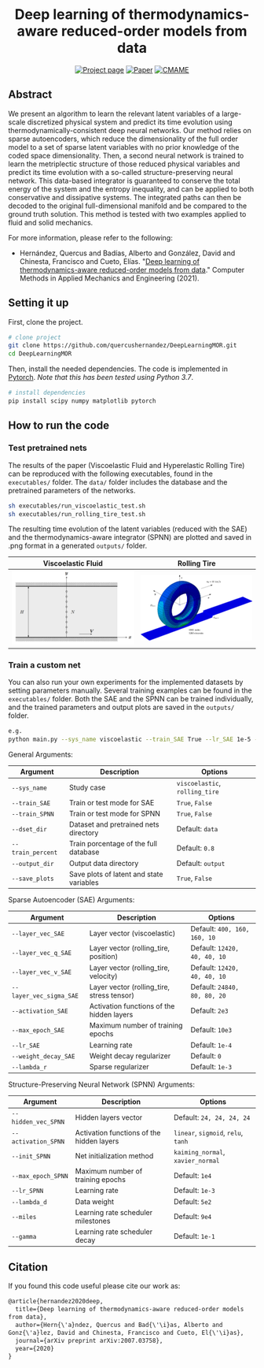 
<div align="center">  
  
# Deep learning of thermodynamics-aware reduced-order models from data

[![Project page](https://img.shields.io/badge/-Project%20page-blue)](https://amb.unizar.es/people/quercus-hernandez/)
[![Paper](https://img.shields.io/badge/Paper-PDF-red)](https://arxiv.org/pdf/2007.03758.pdf)
[![CMAME](https://img.shields.io/badge/CMAME-2021-green)](https://arxiv.org/abs/2007.03758)

</div>

## Abstract

We present an algorithm to learn the relevant latent variables of a large-scale discretized physical system and predict its time evolution using thermodynamically-consistent deep neural networks. Our method relies on sparse autoencoders, which reduce the dimensionality of the full order model to a set of sparse latent variables with no prior knowledge of the coded space dimensionality. Then, a second neural network is trained to learn the metriplectic structure of those reduced physical variables and predict its time evolution with a so-called structure-preserving neural network. This data-based integrator is guaranteed to conserve the total energy of the system and the entropy inequality, and can be applied to both conservative and dissipative systems. The integrated paths can then be decoded to the original full-dimensional manifold and be compared to the ground truth solution. This method is tested with two examples applied to fluid and solid mechanics.

For more information, please refer to the following:

- Hernández, Quercus and Badías, Alberto and González, David and Chinesta, Francisco and Cueto, Elías. "[Deep learning of thermodynamics-aware reduced-order models from data](https://arxiv.org/abs/2007.03758)." Computer Methods in Applied Mechanics and Engineering (2021).

## Setting it up

First, clone the project.

```bash
# clone project
git clone https://github.com/quercushernandez/DeepLearningMOR.git
cd DeepLearningMOR
```

Then, install the needed dependencies. The code is implemented in [Pytorch](https://pytorch.org). _Note that this has been tested using Python 3.7_.

```bash
# install dependencies
pip install scipy numpy matplotlib pytorch
 ```

## How to run the code  

### Test pretrained nets

The results of the paper (Viscoelastic Fluid and Hyperelastic Rolling Tire) can be reproduced with the following executables, found in the `executables/` folder. The `data/` folder includes the database and the pretrained parameters of the networks.

```bash
sh executables/run_viscoelastic_test.sh
sh executables/run_rolling_tire_test.sh
```

The resulting time evolution of the latent variables (reduced with the SAE) and the thermodynamics-aware integrator (SPNN) are plotted and saved in .png format in a generated `outputs/` folder.

|           Viscoelastic Fluid               |             Rolling Tire              | 
|-------------------------------------------| --------------------------------------|
|<div align="center"> <img src="/data/viscoelastic.png" width="500"></div>|<div align="center"> <img src="/data/tire.png" width="500"></div>|

### Train a custom net

You can also run your own experiments for the implemented datasets by setting parameters manually. Several training examples can be found in the `executables/` folder. Both the SAE and the SPNN can be trained individually, and the trained parameters and output plots are saved in the `outputs/` folder. 

```bash
e.g.
python main.py --sys_name viscoelastic --train_SAE True --lr_SAE 1e-5 --lambda_r 1e-3 --train_SPNN True --lr_SPNN 1e-5 ...
```

General Arguments:

|     Argument              |             Description                           |           Options                |
|---------------------------| ------------------------------------------------- |----------------------------------|
| `--sys_name`              | Study case                                        | `viscoelastic`, `rolling_tire`    |
| `--train_SAE`             | Train or test mode for SAE                        | `True`, `False`                  |
| `--train_SPNN`            | Train or test mode for SPNN                       | `True`, `False`                  |
| `--dset_dir`              | Dataset and pretrained nets directory             | Default: `data`                  |
| `--train_percent`         | Train porcentage of the full database             | Default: `0.8`                   |
| `--output_dir`            | Output data directory                             | Default: `output`                |
| `--save_plots`            | Save plots of latent and state variables          | `True`, `False`                  |

Sparse Autoencoder (SAE) Arguments:

|     Argument              |             Description                           |           Options                   |
|---------------------------| ------------------------------------------------- |-------------------------------------|
| `--layer_vec_SAE`         | Layer vector (viscoelastic)                       | Default: `400, 160, 160, 10`        |
| `--layer_vec_q_SAE`       | Layer vector (rolling_tire, position)             | Default: `12420, 40, 40, 10`        |
| `--layer_vec_v_SAE`       | Layer vector (rolling_tire, velocity)             | Default: `12420, 40, 40, 10`        |
| `--layer_vec_sigma_SAE`   | Layer vector (rolling_tire, stress tensor)        | Default: `24840, 80, 80, 20`        |
| `--activation_SAE`        | Activation functions of the hidden layers         | Default: `2e3`                      |
| `--max_epoch_SAE`         | Maximum number of training epochs                 | Default: `10e3`                     |
| `--lr_SAE`                | Learning rate                                     | Default: `1e-4`                     |
| `--weight_decay_SAE`      | Weight decay regularizer                          | Default: `0`                        |
| `--lambda_r`              | Sparse regularizer                                | Default: `1e-3`                     |

Structure-Preserving Neural Network (SPNN) Arguments:

|     Argument              |             Description                           |                Options                 |
|---------------------------| ------------------------------------------------- |----------------------------------------|
| `--hidden_vec_SPNN`       | Hidden layers vector                              | Default: `24, 24, 24, 24`              |
| `--activation_SPNN`       | Activation functions of the hidden layers         | `linear`, `sigmoid`, `relu`, `tanh`    |
| `--init_SPNN`             | Net initialization method                         | `kaiming_normal`, `xavier_normal`      |
| `--max_epoch_SPNN`        | Maximum number of training epochs                 | Default: `1e4`                         |
| `--lr_SPNN`               | Learning rate                                     | Default: `1e-3`                        |
| `--lambda_d`              | Data weight                                       | Default: `5e2`                         |
| `--miles`                 | Learning rate scheduler milestones                | Default: `9e4`                         |
| `--gamma`                 | Learning rate scheduler decay                     | Default: `1e-1`                        |

## Citation

If you found this code useful please cite our work as:

```
@article{hernandez2020deep,
  title={Deep learning of thermodynamics-aware reduced-order models from data},
  author={Hern{\'a}ndez, Quercus and Bad{\'\i}as, Alberto and Gonz{\'a}lez, David and Chinesta, Francisco and Cueto, El{\'\i}as},
  journal={arXiv preprint arXiv:2007.03758},
  year={2020}
}
```

